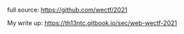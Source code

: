 full source: https://github.com/wectf/2021

My write up: https://th13ntc.gitbook.io/sec/web-wectf-2021
